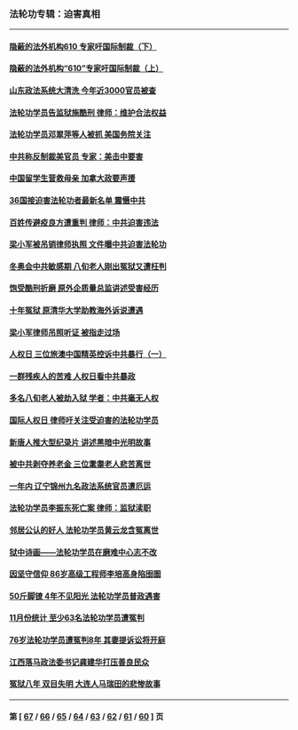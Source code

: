 ### 法轮功专辑：迫害真相
---
#### [隐蔽的法外机构610 专家吁国际制裁（下）](../../pages/nf4379/n13462906.md?12300430) 
#### [隐蔽的法外机构“610”专家吁国际制裁（上）](../../pages/nf4379/n13459414.md?12300430) 
#### [山东政法系统大清洗 今年近3000官员被查](../../pages/nf4379/n13458775.md?12300430) 
#### [法轮功学员告监狱施酷刑 律师：维护合法权益](../../pages/nf4379/n13453400.md?12300430) 
#### [法轮功学员邓翠萍等人被抓 美国务院关注](../../pages/nf4379/n13451524.md?12300430) 
#### [中共称反制裁美官员 专家：美击中要害](../../pages/nf4379/n13452005.md?12300430) 
#### [中国留学生营救母亲 加拿大政要声援](../../pages/nf4379/n13449183.md?12300430) 
#### [36国接迫害法轮功者最新名单 震慑中共](../../pages/nf4379/n13445909.md?12300430) 
#### [百姓传避疫良方遭重判 律师：中共迫害违法](../../pages/nf4379/n13443532.md?12300430) 
#### [梁小军被吊销律师执照 文件曝中共迫害法轮功](../../pages/nf4379/n13442432.md?12300430) 
#### [冬奥会中共敏感期 八旬老人刚出冤狱又遭枉判](../../pages/nf4379/n13441478.md?12300430) 
#### [饱受酷刑折磨 原外企质量总监讲述受害经历](../../pages/nf4379/n13438937.md?12300430) 
#### [十年冤狱 原清华大学助教海外诉说遭遇](../../pages/nf4379/n13436648.md?12300430) 
#### [梁小军律师吊照听证 被指走过场](../../pages/nf4379/n13437662.md?12300430) 
#### [人权日 三位旅澳中国精英控诉中共暴行（一）](../../pages/nf4379/n13434903.md?12300430) 
#### [一群残疾人的苦难 人权日看中共暴政](../../pages/nf4379/n13431199.md?12300430) 
#### [多名八旬老人被劫入狱 学者：中共毫无人权](../../pages/nf4379/n13429561.md?12300430) 
#### [国际人权日 律师吁关注受迫害的法轮功学员](../../pages/nf4379/n13427032.md?12300430) 
#### [新唐人推大型纪录片 讲述黑暗中光明故事](../../pages/nf4379/n13427790.md?12300430) 
#### [被中共剥夺养老金 三位耄耋老人悲苦离世](../../pages/nf4379/n13424317.md?12300430) 
#### [一年内 辽宁锦州九名政法系统官员遭厄运](../../pages/nf4379/n13422434.md?12300430) 
#### [法轮功学员李振东死亡案 律师：监狱渎职](../../pages/nf4379/n13422564.md?12300430) 
#### [邻居公认的好人 法轮功学员黄云龙含冤离世](../../pages/nf4379/n13421952.md?12300430) 
#### [狱中诗画——法轮功学员在磨难中心志不改](../../pages/nf4379/n13411319.md?12300430) 
#### [因坚守信仰 86岁高级工程师李培高身陷囹圄](../../pages/nf4379/n13419794.md?12300430) 
#### [50斤脚镣 4年不见阳光 法轮功学员普政遇害](../../pages/nf4379/n13417359.md?12300430) 
#### [11月份统计 至少63名法轮功学员遭冤判](../../pages/nf4379/n13416813.md?12300430) 
#### [76岁法轮功学员遭冤判8年 其妻提诉讼将开庭](../../pages/nf4379/n13415071.md?12300430) 
#### [江西落马政法委书记龚建华打压善良民众](../../pages/nf4379/n13412606.md?12300430) 
#### [冤狱八年 双目失明 大连人马瑞田的悲惨故事](../../pages/nf4379/n13413203.md?12300430) 

---
#### 第 [ [67](./67.md?12300430) / [66](./66.md?12300430) / [65](./65.md?12300430) / [64](./64.md?12300430) / [63](./63.md?12300430) / [62](./62.md?12300430) / [61](./61.md?12300430) / [60](./60.md?12300430) ] 页
